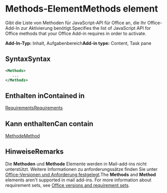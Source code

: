 # <a name="methods-element"></a><span data-ttu-id="f8c8f-101">Methods-Element</span><span class="sxs-lookup"><span data-stu-id="f8c8f-101">Methods element</span></span>

<span data-ttu-id="f8c8f-102">Gibt die Liste von Methoden für JavaScript-API für Office an, die Ihr Office-Add-In zur Aktivierung benötigt.</span><span class="sxs-lookup"><span data-stu-id="f8c8f-102">Specifies the list of JavaScript API for Office methods that your Office Add-in requires in order to activate.</span></span>

<span data-ttu-id="f8c8f-103">**Add-In-Typ:** Inhalt, Aufgabenbereich</span><span class="sxs-lookup"><span data-stu-id="f8c8f-103">**Add-in type:** Content, Task pane</span></span>

## <a name="syntax"></a><span data-ttu-id="f8c8f-104">Syntax</span><span class="sxs-lookup"><span data-stu-id="f8c8f-104">Syntax</span></span>

```XML
<Methods>
   ...
</Methods>
```

## <a name="contained-in"></a><span data-ttu-id="f8c8f-105">Enthalten in</span><span class="sxs-lookup"><span data-stu-id="f8c8f-105">Contained in</span></span>

[<span data-ttu-id="f8c8f-106">Requirements</span><span class="sxs-lookup"><span data-stu-id="f8c8f-106">Requirements</span></span>](requirements.md)

## <a name="can-contain"></a><span data-ttu-id="f8c8f-107">Kann enthalten</span><span class="sxs-lookup"><span data-stu-id="f8c8f-107">Can contain</span></span>

[<span data-ttu-id="f8c8f-108">Methode</span><span class="sxs-lookup"><span data-stu-id="f8c8f-108">Method</span></span>](method.md)

## <a name="remarks"></a><span data-ttu-id="f8c8f-109">Hinweise</span><span class="sxs-lookup"><span data-stu-id="f8c8f-109">Remarks</span></span>

<span data-ttu-id="f8c8f-110">Die **Methoden** und **Methode** Elemente werden in Mail-add-ins nicht unterstützt. Weitere Informationen zu anforderungssätze finden Sie unter [Office-Versionen und Anforderung festgelegt](https://docs.microsoft.com/office/dev/add-ins/develop/office-versions-and-requirement-sets).</span><span class="sxs-lookup"><span data-stu-id="f8c8f-110">The  **Methods** and **Method** elements aren't supported in mail add-ins. For more information about requirement sets, see [Office versions and requirement sets](https://docs.microsoft.com/office/dev/add-ins/develop/office-versions-and-requirement-sets).</span></span>

